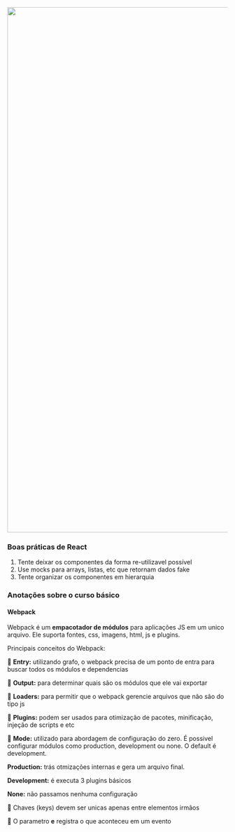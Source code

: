 <img src="https://blog.dankicode.com/wp-content/uploads/2019/07/o-que-e%CC%81-react-js.png" width="1200"/>

### Boas práticas de React

1. Tente deixar os componentes da forma re-utilizavel possível 
2. Use mocks para arrays, listas, etc que retornam dados fake
3. Tente organizar os componentes em hierarquia

### Anotações sobre o curso básico

#### Webpack

Webpack é um **empacotador de módulos** para aplicações JS em um unico arquivo. Ele suporta fontes, css, imagens, 
html, js e plugins.

Principais conceitos do Webpack:

:large_blue_circle: **Entry:** utilizando grafo, o webpack precisa de um ponto de entra para buscar todos os módulos e dependencias 

:large_blue_circle: **Output:** para determinar quais são os módulos que ele vai exportar

:large_blue_circle: **Loaders:** para permitir que o webpack gerencie arquivos que não são do tipo js

:large_blue_circle: **Plugins:** podem ser usados para otimização de pacotes, minificação, injeção de scripts e etc

:large_blue_circle: **Mode:** utilizado para abordagem de configuração do zero. É possivel configurar módulos como production, development ou none.
O default é development.

**Production:** trás otmizações internas e gera um arquivo final.

**Development:** é executa 3 plugins básicos 

**None:** não passamos nenhuma configuração

:memo: Chaves (keys) devem ser unicas apenas entre elementos irmãos 

:memo: O parametro **e** registra o que aconteceu em um evento
